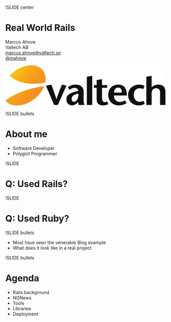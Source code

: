 !SLIDE center

Real World Rails
================

Marcus Ahnve  
Valtech AB   
<marcus.ahnve@valtech.se>  
[@mahnve](http://www.twitter.com/mahnve)  


![Valtech](valtech_logo.jpg)

!SLIDE bullets

# About me 

* Software Developer
* Polyglot Programmer

!SLIDE 

# Q: Used Rails?

!SLIDE 

# Q: Used Ruby?

!SLIDE bullets

* Most have seen the venerable Blog example
* What does it look like in a real project

!SLIDE bullets

# Agenda

* Rails background
* NGNews
* Tools
* Libraries
* Deployment
